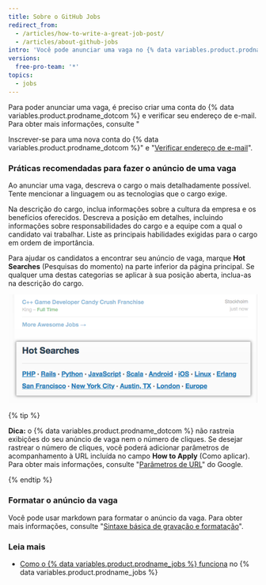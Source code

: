 ```yaml
---
title: Sobre o GitHub Jobs
redirect_from:
  - /articles/how-to-write-a-great-job-post/
  - /articles/about-github-jobs
intro: 'Você pode anunciar uma vaga no {% data variables.product.prodname_jobs %} para encontrar talentos para seus negócios.'
versions:
  free-pro-team: '*'
topics:
  - jobs
---
```


Para poder anunciar uma vaga, é preciso criar uma conta do {% data variables.product.prodname_dotcom %} e verificar seu endereço de e-mail. Para obter mais informações, consulte "

Inscrever-se para uma nova conta do {% data variables.product.prodname_dotcom %}" e "[Verificar endereço de e-mail](/articles/verifying-your-email-address)".</p> 



### Práticas recomendadas para fazer o anúncio de uma vaga

Ao anunciar uma vaga, descreva o cargo o mais detalhadamente possível. Tente mencionar a linguagem ou as tecnologias que o cargo exige.

Na descrição do cargo, inclua informações sobre a cultura da empresa e os benefícios oferecidos. Descreva a posição em detalhes, incluindo informações sobre responsabilidades do cargo e a equipe com a qual o candidato vai trabalhar. Liste as principais habilidades exigidas para o cargo em ordem de importância.

Para ajudar os candidatos a encontrar seu anúncio de vaga, marque **Hot Searches** (Pesquisas do momento) na parte inferior da página principal. Se qualquer uma destas categorias se aplicar à sua posição aberta, inclua-as na descrição do cargo.

![Seção Hot Searches (Pesquisas do momento) do {% data variables.product.prodname_dotcom %}](/assets/images/help/jobs/hot-searches.png)

{% tip %}

**Dica:** o {% data variables.product.prodname_dotcom %} não rastreia exibições do seu anúncio de vaga nem o número de cliques. Se desejar rastrear o número de cliques, você poderá adicionar parâmetros de acompanhamento à URL incluída no campo **How to Apply** (Como aplicar). Para obter mais informações, consulte "[Parâmetros de URL](https://support.google.com/google-ads/answer/6277564?hl=en)" do Google.

{% endtip %}



### Formatar o anúncio da vaga

Você pode usar markdown para formatar o anúncio da vaga. Para obter mais informações, consulte "[Sintaxe básica de gravação e formatação](/articles/basic-writing-and-formatting-syntax)".



### Leia mais

- [Como o {% data variables.product.prodname_jobs %} funciona](https://jobs.github.com/faq) no {% data variables.product.prodname_jobs %}
